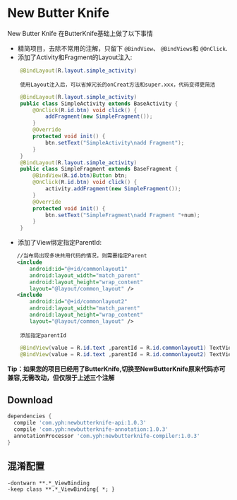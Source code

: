 New Butter Knife
============

 New Butter Knife 在ButterKnife基础上做了以下事情

 * 精简项目，去除不常用的注解，只留下 `@BindView`、 `@BindViews`和 `@OnClick`.
 * 添加了Activity和Fragment的Layout注入:
 ```java
     @BindLayout(R.layout.simple_activity)
 ```
        使用Layout注入后，可以省掉冗长的onCreat方法和super.xxx，代码变得更简洁
 ```java
     @BindLayout(R.layout.simple_activity)
     public class SimpleActivity extends BaseActivity {
         @OnClick(R.id.btn) void click() {
             addFragment(new SimpleFragment());
         }
         @Override
         protected void init() {
             btn.setText("SimpleActivity\nadd Fragment");
         }
     }
     @BindLayout(R.layout.simple_activity)
     public class SimpleFragment extends BaseFragment {
         @BindView(R.id.btn)Button btn;
         @OnClick(R.id.btn) void click() {
             activity.addFragment(new SimpleFragment());
         }
         @Override
         protected void init() {
             btn.setText("SimpleFragment\nadd Fragment "+num);
         }
     }
 ```

 * 添加了View绑定指定ParentId:
  ```xml
     //当布局出现多块共用代码的情况，则需要指定Parent
     <include
         android:id="@+id/commonlayout1"
         android:layout_width="match_parent"
         android:layout_height="wrap_content"
         layout="@layout/common_layout" />
     <include
         android:id="@+id/commonlayout2"
         android:layout_width="match_parent"
         android:layout_height="wrap_content"
         layout="@layout/common_layout" />
 ```
        添加指定parentId
 ```java
     @BindView(value = R.id.text ,parentId = R.id.commonlayout1) TextView text1;
     @BindView(value = R.id.text ,parentId = R.id.commonlayout2) TextView text2;
 ```

__Tip：如果您的项目已经用了ButterKnife,切换至NewButterKnife原来代码亦可兼容,无需改动，但仅限于上述三个注解__

Download
--------

```groovy
dependencies {
  compile 'com.yph:newbutterknife-api:1.0.3'
  compile 'com.yph:newbutterknife-annotation:1.0.3'
  annotationProcessor 'com.yph:newbutterknife-compiler:1.0.3'
}
```

混淆配置
--------
```
-dontwarn **.*_ViewBinding
-keep class **.*_ViewBinding{ *; }
```

